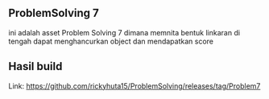 ## ProblemSolving 7
ini adalah asset Problem Solving 7 dimana memnita bentuk linkaran di tengah dapat menghancurkan object dan mendapatkan score
## Hasil build
Link:
https://github.com/rickyhuta15/ProblemSolving/releases/tag/Problem7
